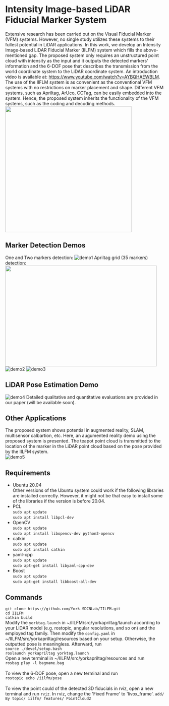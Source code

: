 # Intensity Image-based LiDAR Fiducial Marker System
Extensive research has been carried out on the Visual Fiducial Marker (VFM) systems. However, no single study utilizes these systems to their fullest potential in LiDAR applications. In this work, we develop an Intensity Image-based LiDAR Fiducial Marker (IILFM) system which fills the above-mentioned gap. The proposed system only requires an unstructured point cloud with intensity as the input and it outputs the detected markers' information and the 6-DOF pose that describes the transmission from the world coordinate system to the LiDAR coordinate system. An introduction video is available at: https://www.youtube.com/watch?v=AYBQHAEWBLM. The use of the IIFLM system is as convenient as the conventional VFM systems with no restrictions on marker placement and shape. Different VFM systems, such as Apriltag, ArUco, CCTag, can be easily embedded into the system. Hence, the proposed system inherits the functionality of the VFM systems, such as the coding and decoding methods.<br>
<img width="400" height="400" src="https://user-images.githubusercontent.com/58899542/151822834-e7758e70-849f-483d-b2fd-df93b1fe0aa5.png"/> <br>
## Marker Detection Demos
One and Two markers detection:
![demo1](https://user-images.githubusercontent.com/58899542/151841293-f2f4f2d0-f5ba-427e-b5e7-ff6106e4a8d0.gif)
Apriltag grid (35 markers) detection:<br>
<img width="480" height="320" src="https://user-images.githubusercontent.com/58899542/152581823-ca10f8db-8d3e-4025-91e9-eb111489b911.jpeg"/> <br>
![demo2](https://user-images.githubusercontent.com/58899542/152580373-71096105-8b6a-47ba-a852-767922dcf39a.gif)
![demo3](https://user-images.githubusercontent.com/58899542/152580126-5306eb2e-7899-494a-a7bd-bb0f43427daa.gif)
## LiDAR Pose Estimation Demo
![demo4](https://user-images.githubusercontent.com/58899542/152581365-ff25f9c3-3fd2-4a1d-9525-2383717266b3.gif)
Detailed qualitative and quantitative evaluations are provided in our paper (will be available soon).
## Other Applications
The proposed system shows potential in augmented reality, SLAM, multisensor calbartion, etc. Here, an augumented reality demo using the proposed system is presented. The teapot point cloud is transmitted to the location of the marker in the LiDAR point cloud based on the pose provided by the IILFM system. <br>
![demo5](https://user-images.githubusercontent.com/58899542/152583787-add4a9f2-59c6-4e15-a112-f1d2ad10324e.gif)




## Requirements
* Ubuntu 20.04 <br>
Other versions of the Ubuntu system could work if the following libraries are installed correctly. However, it might not be that easy to install some of the libraries if the version is before 20.04.<br>
* PCL <br>
``sudo apt update``<br>
``sudo apt install libpcl-dev``<br>
* OpenCV <br>
``sudo apt update``<br>
``sudo apt install libopencv-dev python3-opencv``<br>
* catkin<br>
``sudo apt update``<br>
``sudo apt install catkin``<br>
* yaml-cpp <br>
``sudo apt update``<br>
``sudo apt-get install libyaml-cpp-dev``<br>
* Boost <br>
``sudo apt update``<br>
``sudo apt-get install libboost-all-dev``

## Commands
```git clone https://github.com/York-SDCNLab/IILFM.git```<br>
```cd IILFM```<br>
```catkin build```<br>
Modify the ```yorktag.launch``` in ~/IILFM/src/yorkapriltag/launch according to your LiDAR model (e.g. rostopic, angular resolutions, and so on) and the employed tag family. Then modify the ``config.yaml`` in ~/IILFM/src/yorkapriltag/resources based on your setup. Otherwise, the outputted pose is meaningless. Afterward, run <br>
```source ./devel/setup.bash```<br>
```roslaunch yorkapriltag yorktag.launch```<br>
Open a new terminal in ~/IILFM/src/yorkapriltag/resources and run <br>
```rosbag play -l bagname.bag```<br>
<br>
To view the 6-DOF pose, open a new terminal and run<br>
``rostopic echo /iilfm/pose`` <br>
<br>
To view the point could of the detected 3D fiducials in rviz, open a new terminal and run ``rviz``. In rviz, change the 'Fixed Frame' to 'livox_frame'. ``add/ By topic/ iilfm/ features/ PointCloud2``
